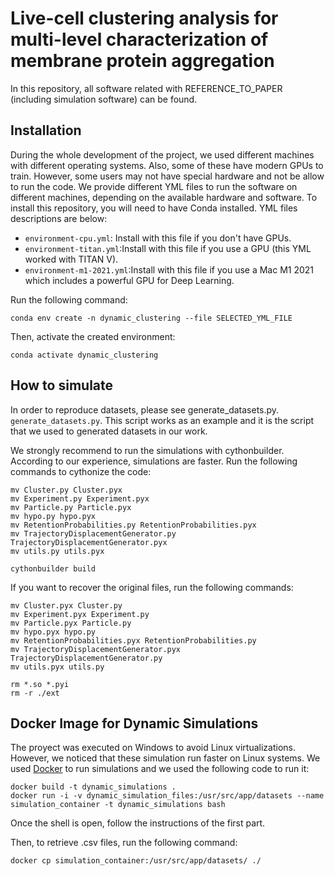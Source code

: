 # Live-cell clustering analysis for multi-level characterization of membrane protein aggregation

In this repository, all software related with REFERENCE_TO_PAPER (including simulation software) can be found.

## Installation

During the whole development of the project, we used different machines with different operating systems. Also, some of these have modern GPUs to train. However, some users may not have special hardware and not be allow to run the code. We provide different YML files to run the software on different machines, depending on the available hardware and software. To install this repository, you will need to have Conda installed. YML files descriptions are below:

<ul>
  <li><code>environment-cpu.yml</code>: Install with this file if you don't have GPUs.</li>
  <li><code>environment-titan.yml</code>:Install with this file if you use a GPU (this YML worked with TITAN V).</li>
  <li><code>environment-m1-2021.yml</code>:Install with this file if you use a Mac M1 2021 which includes a powerful GPU for Deep Learning.</li>
</ul>

Run the following command:

``` 
conda env create -n dynamic_clustering --file SELECTED_YML_FILE
```


Then, activate the created environment:


``` 
conda activate dynamic_clustering
```

## How to simulate

In order to reproduce datasets, please see generate_datasets.py.
```generate_datasets.py```. This script works as an example and it is the script that we used to generated datasets in our work.

We strongly recommend to run the simulations with cythonbuilder. According to our experience, simulations are faster. Run the following commands to cythonize the code:

``` 
mv Cluster.py Cluster.pyx
mv Experiment.py Experiment.pyx
mv Particle.py Particle.pyx
mv hypo.py hypo.pyx
mv RetentionProbabilities.py RetentionProbabilities.pyx
mv TrajectoryDisplacementGenerator.py TrajectoryDisplacementGenerator.pyx
mv utils.py utils.pyx

cythonbuilder build
```

If you want to recover the original files, run the following commands:

```
mv Cluster.pyx Cluster.py
mv Experiment.pyx Experiment.py
mv Particle.pyx Particle.py
mv hypo.pyx hypo.py
mv RetentionProbabilities.pyx RetentionProbabilities.py
mv TrajectoryDisplacementGenerator.pyx TrajectoryDisplacementGenerator.py
mv utils.pyx utils.py

rm *.so *.pyi
rm -r ./ext
```

## Docker Image for Dynamic Simulations

The proyect was executed on Windows to avoid Linux virtualizations. However, we noticed that these simulation run faster on Linux systems. We used [Docker](https://www.docker.com/) to run simulations and we used the following code to run it:

```
docker build -t dynamic_simulations .
docker run -i -v dynamic_simulation_files:/usr/src/app/datasets --name simulation_container -t dynamic_simulations bash
```

Once the shell is open, follow the instructions of the first part.

Then, to retrieve .csv files, run the following command:
```
docker cp simulation_container:/usr/src/app/datasets/ ./
```
